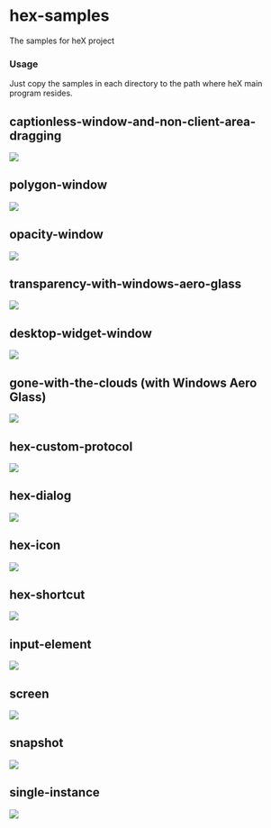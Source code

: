 hex-samples
===========

The samples for heX project


### Usage
Just copy the samples in each directory to the path where heX main program resides.


## captionless-window-and-non-client-area-dragging
![](https://raw.githubusercontent.com/netease-youdao/hex-samples/master/captionless-window-and-non-client-area-dragging/captionless.png)

## polygon-window
![](https://raw.githubusercontent.com/netease-youdao/hex-samples/master/polygon-window/polygon_window.png)

## opacity-window
![](https://raw.githubusercontent.com/netease-youdao/hex-samples/master/opacity-window/opacity_window.png)

## transparency-with-windows-aero-glass
![](https://raw.githubusercontent.com/netease-youdao/hex-samples/master/transparency-with-windows-aero-glass/aero_transparency.png)

## desktop-widget-window
![](https://raw.githubusercontent.com/netease-youdao/hex-samples/master/desktop-widget-window/desktop_widget.png)

## gone-with-the-clouds (with Windows Aero Glass)
![](https://raw.githubusercontent.com/netease-youdao/hex-samples/master/gone-with-the-clouds/clouds.png)

## hex-custom-protocol
![](https://raw.githubusercontent.com/netease-youdao/hex-samples/master/hex-custom-protocol/hex_custom_protocol.png)

## hex-dialog
![](https://raw.githubusercontent.com/netease-youdao/hex-samples/master/hex-dialog/hex_dialog.png)

## hex-icon
![](https://raw.githubusercontent.com/netease-youdao/hex-samples/master/hex-icon/hex_icon.png)

## hex-shortcut
![](https://raw.githubusercontent.com/netease-youdao/hex-samples/master/hex-shortcut/hex_shortcut.png)

## input-element
![](https://raw.githubusercontent.com/netease-youdao/hex-samples/master/input-element/input_element.png)

## screen
![](https://raw.githubusercontent.com/netease-youdao/hex-samples/master/screen/screen.png)

## snapshot
![](https://raw.githubusercontent.com/netease-youdao/hex-samples/master/snapshot/snapshot.png)

## single-instance
![](https://raw.githubusercontent.com/netease-youdao/hex-samples/master/single-instance/single_instance.png)
